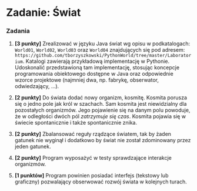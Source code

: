 # Zadanie: Świat



### Zadania
1. **[3 punkty]** Zrealizować w języku Java świat wg opisu w podkatalogach:
   `World01`, `World02`, `World03` oraz `World04` znajdujących się pod adresem:
   `https://github.com/tborzyszkowski/PythonWorld/tree/master/Laboratorium`.
   Katalogi zawierają przykładową implementację w Pythonie. 
   Udoskonalić przedstawioną tam implementację, 
   stosując koncepcje programowania obiektowego dostępne w Java 
   oraz odpowiednie wzorce projektowe (najmniej dwa, np. fabrykę, obserwator, odwiedzający, ...).
   
1. **[2 punkty]** Do świata dodać nowy organizm, kosmitę. Kosmita porusza się 
   o jedno pole jak król w szachach. Sam kosmita jest niewidzialny dla pozostałych 
   organizmów.
    Jego pojawienie się na danym polu powoduje, 
   że w odległości dwóch pól *zatrzymuje się czas*. 
   Kosmita pojawia się w świecie spontanicznie i także spontanicznie znika. 
   
1. **[2 punkty]** Zbalansować reguły rządzące światem, tak by żaden gatunek nie wyginął 
    i dodatkowo by świat nie został zdominowany przez jeden gatunek.
   
1. **[2 punkty]** Program wyposażyć w testy sprawdzające interakcje organizmów.

1. **[1 punktów]** Program powinien posiadać interfejs (tekstowy lub graficzny) pozwalający obserwować
    rozwój świata w kolejnych turach.

